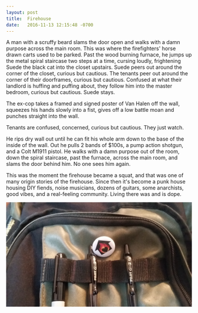 ```yaml
---
layout: post
title:  Firehouse
date:   2016-11-13 12:15:48 -0700
---
```


A man with a scruffy beard slams the door open and walks with a damn purpose across the main room. This was where the firefighters' horse drawn carts used to be parked. Past the wood burning furnace, he jumps up the metal spiral staircase two steps at a time, cursing loudly, frightening Suede the black cat into the closet upstairs. Suede peers out around the corner of the closet, curious but cautious. The tenants peer out around the corner of their doorframes, curious but cautious. Confused at what their landlord is huffing and puffing about, they follow him into the master bedroom, curious but cautious. Suede stays.

The ex-cop takes a framed and signed poster of Van Halen off the wall, squeezes his hands slowly into a fist, gives off a low battle moan and punches straight into the wall.

Tenants are confused, concerned, curious but cautious. They just watch.

He rips dry wall out until he can fit his whole arm down to the base of the inside of the wall. Out he pulls 2 bands of $100s, a pump action shotgun, and a Colt M1911 pistol. He walks with a damn purpose out of the room, down the spiral staircase, past the furnace, across the main room, and slams the door behind him. No one sees him again.

This was the moment the firehouse became a squat, and that was one of many origin stories of the firehouse. Since then it's become a punk house housing DIY fiends, noise musicians, dozens of guitars, some anarchists, good vibes, and a real-feeling community. Living there was and is dope.

![A button of a silhouette of a flaming heart within a silhouette of a house is pinned onto a backpack pocket amongst pens](/img/firehouse.jpg)
